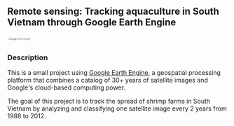 ## Remote sensing: Tracking aquaculture in South Vietnam through Google Earth Engine

<img src="https://github.com/jaimeps/remote-sensing-aquaculture/blob/master/images/gee_logo.png" width="54">


### Description
This is a small project using [Google Earth Engine](https://developers.google.com/earth-engine/), a geospatial processing platform that combines a catalog of 30+ years of satellite images and Google's cloud-based computing power.

The goal of this project is to track the spread of shrimp farms in South Vietnam by analyzing and classifying one satellite image every 2 years from 1988 to 2012. 






